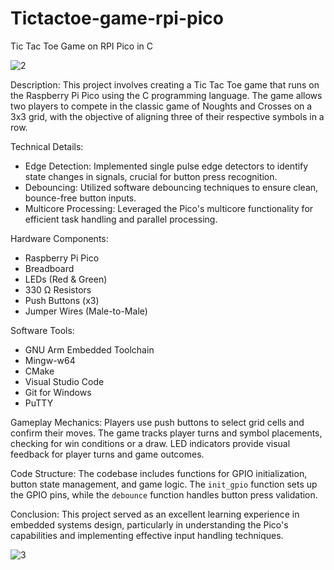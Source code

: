 # Tictactoe-game-rpi-pico
Tic Tac Toe Game  on RPI Pico in C


![2](https://github.com/Ruknuddinasrari/Tictactoe-game-rpi-pico/assets/49069833/aae0dcda-ff30-4c2f-b1ec-134261c67340)


Description:
This project involves creating a Tic Tac Toe game that runs on the Raspberry Pi Pico using the C programming language. The game allows two players to compete in the classic game of Noughts and Crosses on a 3x3 grid, with the objective of aligning three of their respective symbols in a row.

Technical Details:
- Edge Detection: Implemented single pulse edge detectors to identify state changes in signals, crucial for button press recognition.
- Debouncing: Utilized software debouncing techniques to ensure clean, bounce-free button inputs.
- Multicore Processing: Leveraged the Pico's multicore functionality for efficient task handling and parallel processing.

Hardware Components:
- Raspberry Pi Pico
- Breadboard
- LEDs (Red & Green)
- 330 Ω Resistors
- Push Buttons (x3)
- Jumper Wires (Male-to-Male)

Software Tools:
- GNU Arm Embedded Toolchain
- Mingw-w64
- CMake
- Visual Studio Code
- Git for Windows
- PuTTY

Gameplay Mechanics:
Players use push buttons to select grid cells and confirm their moves. The game tracks player turns and symbol placements, checking for win conditions or a draw. LED indicators provide visual feedback for player turns and game outcomes.

Code Structure:
The codebase includes functions for GPIO initialization, button state management, and game logic. The `init_gpio` function sets up the GPIO pins, while the `debounce` function handles button press validation.

Conclusion:
This project served as an excellent learning experience in embedded systems design, particularly in understanding the Pico's capabilities and implementing effective input handling techniques.



![3](https://github.com/Ruknuddinasrari/Tictactoe-game-rpi-pico/assets/49069833/89a2ae70-c501-4284-b869-6a57173a8487)
